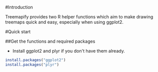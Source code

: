#Introduction

Treemapify provides two R helper functions which aim to make drawing treemaps quick and easy, especially when using ggplot2.

#Quick start

##Get the functions and required packages

- Install ggplot2 and plyr if you don't have them already.
```R
install.packages("ggplot2")
install.packages("plyr")
```
